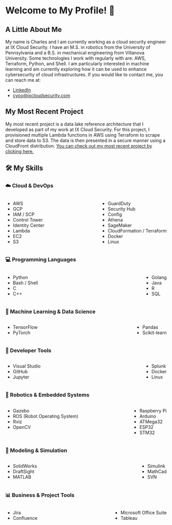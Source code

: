 # Welcome to My Profile! 👋
## A Little About Me
My name is Charles and I am currently working as a cloud security engineer at IX Cloud Security. I have an M.S. in robotics from the University of Pennsylvania and a B.S. in mechanical engineering from Villanova University. Some technologies I work with regularly with are: AWS, Terraform, Python, and Shell. I am particularly interested in machine learning and am currently exploring how it can be used to enhance cybersecurity of cloud infrastructures. If you would like to contact me, you can reach me at:
* [LinkedIn](https://www.linkedin.com/in/charles-yoo/)
* [cyoo@ixcloudsecurity.com](mailto:cyoo@ixcloudsecurity.com)


## My Most Recent Project
My most recent project is a data lake reference architecture that I developed as part of my work at IX Cloud Security. For this project, I provisioned multiple Lambda functions in AWS using Terraform to scrape and store data to S3. The data is then presented in a secure manner using a CloudFront distribution. [You can check out my most recent project by clicking here.](https://github.com/cyoo28/stock-datalake)

## 🛠️ My Skills
### ☁️ Cloud & DevOps
<div style="display: flex; justify-content: space-between;">
  <ul>
    <li>AWS</li>
    <li>GCP</li>
    <li>IAM / SCP</li>
    <li>Control Tower</li>
    <li>Identity Center</li>
    <li>Lambda</li>
    <li>EC2</li>
    <li>S3</li>
  </ul>
  <ul>
    <li>GuardDuty</li>
    <li>Security Hub</li>
    <li>Config</li>
    <li>Athena</li>
    <li>SageMaker</li>
    <li>CloudFormation / Terraform</li>
    <li>Docker</li>
    <li>Linux</li>
  </ul>
</div>

### 💻 Programming Languages
<div style="display: flex; justify-content: space-between;">
  <ul>
    <li>Python</li>
    <li>Bash / Shell</li>
    <li>C</li>
    <li>C++</li>
  </ul>
  <ul>
    <li>Golang</li>
    <li>Java</li>
    <li>R</li>
    <li>SQL</li>
  </ul>
</div>

### 🤖 Machine Learning & Data Science
<div style="display: flex; justify-content: space-between;">
  <ul>
    <li>TensorFlow</li>
    <li>PyTorch</li>
  </ul>
  <ul>
    <li>Pandas</li>
    <li>Scikit-learn</li>
  </ul>
</div>

### 🧰 Developer Tools
<div style="display: flex; justify-content: space-between;">
  <ul>
    <li>Visual Studio</li>
    <li>GitHub</li>
    <li>Jupyter</li>
  </ul>
  <ul>
    <li>Splunk</li>
    <li>Docker</li>
    <li>Linux</li>
  </ul>
</div>

### 🤖 Robotics & Embedded Systems
<div style="display: flex; justify-content: space-between;">
  <ul>
    <li>Gazebo</li>
    <li>ROS (Robot Operating System)</li>
    <li>Rviz</li>
    <li>OpenCV</li>
  </ul>
  <ul>
    <li>Raspberry Pi</li>
    <li>Arduino</li>
    <li>ATMega32</li>
    <li>ESP32</li>
    <li>STM32</li>
  </ul>
</div>

### 🧱 Modeling & Simulation
<div style="display: flex; justify-content: space-between;">
  <ul>
    <li>SolidWorks</li>
    <li>DraftSight</li>
    <li>MATLAB</li>
  </ul>
  <ul>
    <li>Simulink</li>
    <li>MathCad</li>
    <li>SVN</li>
  </ul>
</div>

### 📊 Business & Project Tools
<div style="display: flex; justify-content: space-between;">
  <ul>
    <li>Jira</li>
    <li>Confluence</li>
  </ul>
  <ul>
    <li>Microsoft Office Suite</li>
    <li>Tableau</li>
  </ul>
</div>
